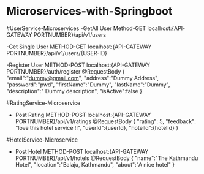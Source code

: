 # Microservices-with-Springboot

#UserService-Microservices
-GetAll User
 Method-GET
 localhost:{API-GATEWAY PORTNUMBER}/api/v1/users

-Get Single User
 METHOD-GET
 localhost:{API-GATEWAY PORTNUMBER}/api/v1/users/{USER-ID}
 
-Register User
METHOD-POST
localhost:{API-GATEWAY PORTNUMBER}/auth/register
@RequestBody
{
   "email":"dummy@gmail.com",
   "address":"Dummy Address",
   "password":"pwd",
   "firstName":"Dummy",
   "lastName":"Dummy",
   "description":" Dummy description",
   "isActive":false
}


#RatingService-Microservice
- Post Rating
METHOD-POST
localhost:{API-GATEWAY PORTNUMBER}/api/v1/ratings
@RequestBody
{
    "rating": 5,
    "feedback": "love this hotel service !!",
    "userId":{userId},
    "hotelId":{hotelId}
}

#HotelService-Microservice
- Post Hotel
METHOD-POST
localhost:{API-GATEWAY PORTNUMBER}/api/v1/hotels
@RequestBody
{
    "name":"The Kathmandu Hotel",
    "location":"Balaju, Kathmandu",
    "about":"A nice hotel"
}



